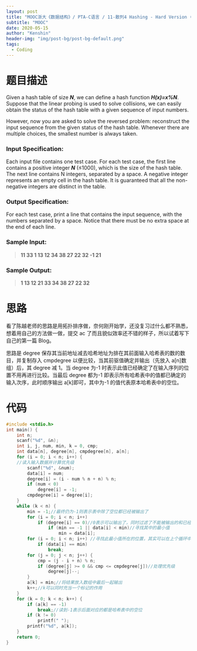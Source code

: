```yaml
---
layout: post
title: "MOOC浙大《数据结构》/ PTA-C语言 / 11-散列4 Hashing - Hard Version (30分)"
subtitle: "MOOC"
date: 2020-05-15
author: "Kenshin"
header-img: "img/post-bg/post-bg-default.png"
tags:
  - Coding
---
```


# 题目描述

Given a hash table of size **_N_**, we can define a hash function **_H(x)=x%N_**. Suppose that the linear probing is used to solve collisions, we can easily obtain the status of the hash table with a given sequence of input numbers.

However, now you are asked to solve the reversed problem: reconstruct the input sequence from the given status of the hash table. Whenever there are multiple choices, the smallest number is always taken.

### Input Specification:

Each input file contains one test case. For each test case, the first line contains a positive integer **_N_** (≤1000), which is the size of the hash table. The next line contains N integers, separated by a space. A negative integer represents an empty cell in the hash table. It is guaranteed that all the non-negative integers are distinct in the table.

### Output Specification:

For each test case, print a line that contains the input sequence, with the numbers separated by a space. Notice that there must be no extra space at the end of each line.

### Sample Input:

> **11
> 33 1 13 12 34 38 27 22 32 -1 21**

### Sample Output:

> **1 13 12 21 33 34 38 27 22 32**

# 思路

看了陈越老师的思路是用拓扑排序做，奈何刚开始学，还没复习过什么都不熟悉，想着用自己的方法做一做，提交 ac 了而且貌似效率还不错的样子，所以试着写下自己的第一篇 Blog。

思路是 degree 保存其当前地址减去哈希地址为排在其前面输入哈希表的数的数目，并复制存入 cmpdegree 以便比较，当其前驱值确定并输出（先放入 a[n]数组）后，其 degree 减 1。当 degree 为-1 时表示此值已经确定了在输入序列的位置不用再进行比较。当最后 degree 都为-1 即表示所有哈希表中的值都已确定的输入次序，此时顺序输出 a[k]即可，其中为-1 的值代表原本哈希表中的空位。

# 代码

```c
#include <stdio.h>
int main() {
    int n;
    scanf("%d", &n);
    int i, j, num, min, k = 0, cmp;
    int data[n], degree[n], cmpdegree[n], a[n];
    for (i = 0; i < n; i++) {
    //读入输入数据并计算优先级
        scanf("%d", &num);
        data[i] = num;
        degree[i] = (i - num % n + n) % n;
        if (num < 0)
            degree[i] = -1;
        cmpdegree[i] = degree[i];
    }
    while (k < n) {
        min = -1;//最终仍为-1则表示表中除了空位都已经被输出了
        for (i = 0; i < n; i++)
            if (degree[i] == 0)//0表示可以输出了，同时过滤了不能被输出的和已经输出过的数据
                if (min == -1 || data[i] < min)//寻找其中的最小值
                    min = data[i];
        for (i = 0; i < n; i++) //寻找此最小值所在的位置，其实可以在上个循环中新声明一个变量记录i
            if (data[i] == min)
                break;
        for (j = 0; j < n; j++) {
            cmp = (j - i + n) % n;
            if (degree[j] >= 0 && cmp <= cmpdegree[j])//处理优先级
                degree[j]--;
        }
        a[k] = min;//将结果放入数组中最后一起输出
        k++;//k可以同时充当一个标记的作用
    }
    for (k = 0; k < n; k++) {
        if (a[k] == -1)
            break;//读到-1表示后面对应的都是哈希表中的空位
        if (k != 0)
            printf(" ");
        printf("%d", a[k]);
    }
    return 0;
}
```
